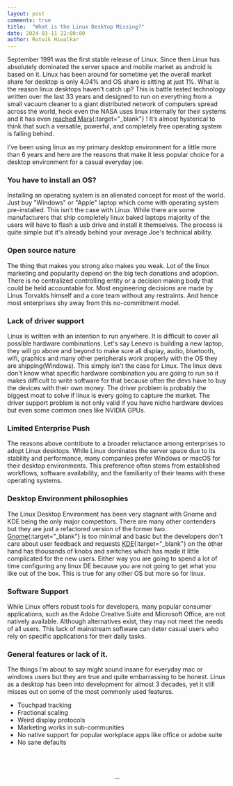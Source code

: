 ```yaml
---
layout: post
comments: true
title:  "What is the Linux Desktop Missing?"
date: 2024-03-11 22:00:00
author: Rutwik Hiwalkar
---
```


September 1991 was the first stable release of Linux. Since then Linux has absolutely dominated the server space and mobile market as android is based on it. Linux has been around for sometime yet the overall market share for desktop is only 4.04% and OS share is sitting at just 1%. What is the reason linux desktops haven't catch up? This is battle tested technology written over the last 33 years and designed to run on everything from a small vacuum cleaner to a giant distributed network of computers spread across the world, heck even the NASA uses linux internally for their systems and it has even [reached Mars](https://www.theverge.com/2021/2/19/22291324/linux-perseverance-mars-curiosity-ingenuity){:target="_blank"} ! It’s almost hysterical to think that such a versatile, powerful, and completely free operating system is falling behind.

I've been using linux as my primary desktop environment for a little more than 6 years and here are the reasons that make it less popular choice for a desktop environment for a casual everyday joe.

### You have to install an OS?
Installing an operating system is an alienated concept for most of the world. Just buy "Windows" or "Apple" laptop which come with operating system pre-installed. This isn't the case with Linux. While there are some manufacturers that ship completely linux baked laptops majority of the users will have to flash a usb drive and install it themselves. The process is quite simple but it's already behind your average Joe's technical ability.

### Open source nature
The thing that makes you strong also makes you weak. Lot of the linux marketing and popularity depend on the big tech donations and adoption. There is no centralized controlling entity or a decision making body that could be held accountable for. Most engineering decisions are made by Linus Torvalds himself and a core team without any restraints. And hence most enterprises shy away from this no-commitment model.

### Lack of driver support
Linux is written with an intention to run anywhere. It is difficult to cover all possible hardware combinations. Let's say Lenevo is building a new laptop, they will go above and beyond to make sure all display, audio, bluetooth, wifi, graphics and many other peripherals work properly with the OS they are shipping(Windows). This simply isn't the case for Linux. The linux devs don't know what specific hardware combination you are going to run so it makes difficult to write software for that because often the devs have to buy the devices with their own money. The driver problem is probably the biggest moat to solve if linux is every going to capture the market. The driver support problem is not only valid if you have niche hardware devices but even some common ones like NVIDIA GPUs.

### Limited Enterprise Push
The reasons above contribute to a broader reluctance among enterprises to adopt Linux desktops. While Linux dominates the server space due to its stability and performance, many companies prefer Windows or macOS for their desktop environments. This preference often stems from established workflows, software availability, and the familiarity of their teams with these operating systems.

### Desktop Environment philosophies
The Linux Desktop Environment has been very stagnant with Gnome and KDE being the only major competitors. There are many other contenders but they are just a refactored version of the former two. [Gnome](https://www.gnome.org/){:target="_blank"} is too minimal and basic but the developers don't care about user feedback and requests [KDE](https://kde.org/){:target="_blank"} on the other hand has thousands of knobs and switches which has made it little complicated for the new users. Either way you are going to spend a lot of time configuring any linux DE because you are not going to get what you like out of the box. This is true for any other OS but more so for linux.

### Software Support
While Linux offers robust tools for developers, many popular consumer applications, such as the Adobe Creative Suite and Microsoft Office, are not natively available. Although alternatives exist, they may not meet the needs of all users. This lack of mainstream software can deter casual users who rely on specific applications for their daily tasks.

### General features or lack of it.
The things I'm about to say might sound insane for everyday mac or windows users but they are true and quite embarrassing to be honest. Linux as a desktop has been into development for almost 3 decades, yet it still misses out on some of the most commonly used features.

- Touchpad tracking
- Fractional scaling
- Weird display protocols
- Marketing works in sub-communities
- No native support for popular workplace apps like office or adobe suite
- No sane defaults

<br><br>
<div style="max-width: fit-content; margin-inline: auto;">...</div>
